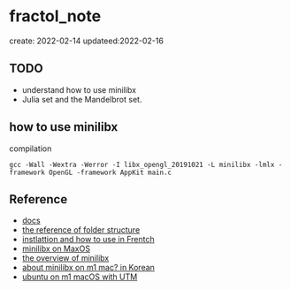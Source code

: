 # fractol_note

create: 2022-02-14
updateed:2022-02-16

## TODO
- understand how to use minilibx
- Julia set and the Mandelbrot set.

## how to use minilibx

compilation
```shell
gcc -Wall -Wextra -Werror -I libx_opengl_20191021 -L minilibx -lmlx -framework OpenGL -framework AppKit main.c
```


## Reference
- [docs](https://harm-smits.github.io/42docs/libs/minilibx/getting_started.html)
- [the reference of folder structure](https://github.com/t0mm4rx/cub3d/blob/master/Makefile)
- [instlattion and how to use in Frentch](https://achedeuzot.me/2014/12/20/installer-la-minilibx/)
- [minilibx on MaxOS](https://github.com/dannywillems/minilibx-mac-osx)
- [the overview of minilibx](https://github.com/qst0/ft_libgfx)
- [about minilibx on m1 mac? in Korean](https://velog.io/@seomoon/M1-맥에서-minilibX-실행하기-42-cub3dminiRT)
- [ubuntu on m1 macOS with UTM](https://gihyo.jp/admin/serial/01/ubuntu-recipe/0672?page=2)
